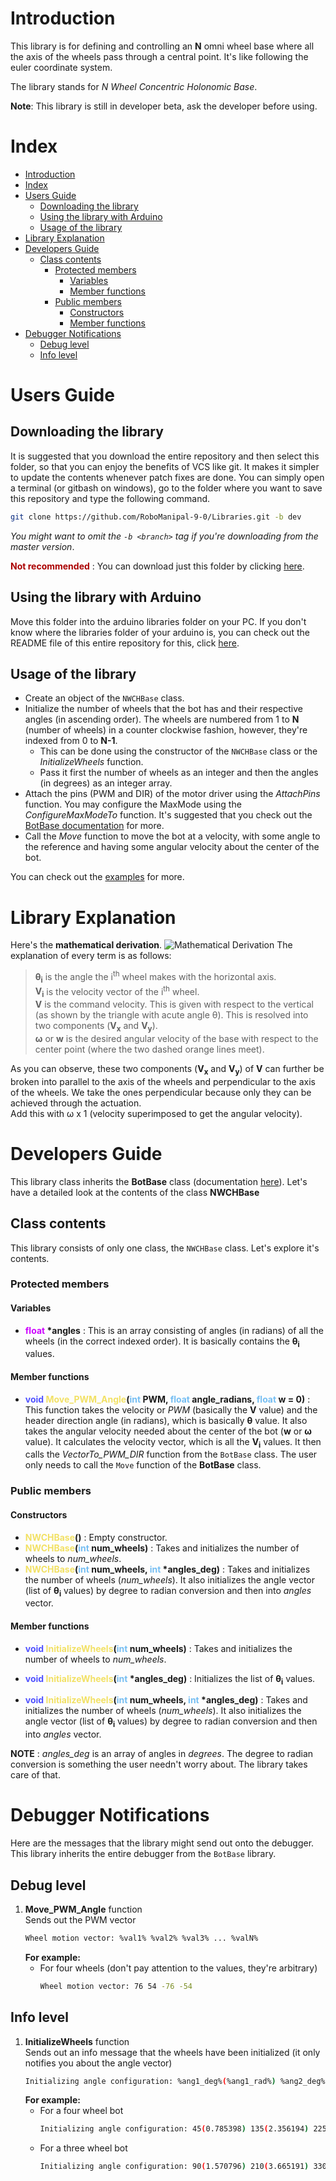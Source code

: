# Introduction
This library is for defining and controlling an **N** omni wheel base where all the axis of the wheels pass through a central point. It's like following the euler coordinate system.

The library stands for _N Wheel Concentric Holonomic Base_.

**Note**: This library is still in developer beta, ask the developer before using.
<!-- TODO: Add links to the user guide and developers guide in the same README documentation -->
# Index
- [Introduction](#introduction)
- [Index](#index)
- [Users Guide](#users-guide)
    - [Downloading the library](#downloading-the-library)
    - [Using the library with Arduino](#using-the-library-with-arduino)
    - [Usage of the library](#usage-of-the-library)
- [Library Explanation](#library-explanation)
- [Developers Guide](#developers-guide)
    - [Class contents](#class-contents)
        - [Protected members](#protected-members)
            - [Variables](#variables)
            - [Member functions](#member-functions)
        - [Public members](#public-members)
            - [Constructors](#constructors)
            - [Member functions](#member-functions)
- [Debugger Notifications](#debugger-notifications)
    - [Debug level](#debug-level)
    - [Info level](#info-level)

# Users Guide
## Downloading the library
It is suggested that you download the entire repository and then select this folder, so that you can enjoy the benefits of VCS like git. It makes it simpler to update the contents whenever patch fixes are done. You can simply open a terminal (or gitbash on windows), go to the folder where you want to save this repository and type the following command.
```bash
git clone https://github.com/RoboManipal-9-0/Libraries.git -b dev
```
_You might want to omit the `-b <branch>` tag if you're downloading from the master version_.
<!-- TODO: Add folder download link -->
**<font color="#AA0000">Not recommended</font>** : You can download just this folder by clicking [here]().

## Using the library with Arduino
Move this folder into the arduino libraries folder on your PC. If you don't know where the libraries folder of your arduino is, you can check out the README file of this entire repository for this, click [here](../README.md).<br>
<!-- TODO: Add links to the BotBase documentation -->
## Usage of the library
- Create an object of the `NWCHBase` class.
- Initialize the number of wheels that the bot has and their respective angles (in ascending order). The wheels are numbered from 1 to **N** (number of wheels) in a counter clockwise fashion, however, they're indexed from 0 to **N-1**.
    - This can be done using the constructor of the `NWCHBase` class or the _InitializeWheels_ function.
    - Pass it first the number of wheels as an integer and then the angles (in degrees) as an integer array.
- Attach the pins (PWM and DIR) of the motor driver using the _AttachPins_ function. You may configure the MaxMode using the _ConfigureMaxModeTo_ function. It's suggested that you check out the [BotBase documentation](./../BotBase/) for more.
- Call the _Move_ function to move the bot at a velocity, with some angle to the reference and having some angular velocity about the center of the bot.
<!-- TODO: Add links to the examples -->
You can check out the [examples]() for more.

# Library Explanation
Here's the **mathematical derivation**.
![Mathematical Derivation](./../.DATA/Images/NWCHBase_derivation.jpg)
The explanation of every term is as follows:
> **θ<sub>i</sub>** is the angle the i<sup>th</sup> wheel makes with the horizontal axis.<br>
> **V<sub>i</sub>** is the velocity vector of the i<sup>th</sup> wheel.<br>
> **V** is the command velocity. This is given with respect to the vertical (as shown by the triangle with acute angle θ). This is resolved into two components (**V<sub>x</sub>** and **V<sub>y</sub>**).<br>
> **ω** or **w** is the desired angular velocity of the base with respect to the center point (where the two dashed orange lines meet).

As you can observe, these two components (**V<sub>x</sub>** and **V<sub>y</sub>**) of **V** can further be broken into parallel to the axis of the wheels and perpendicular to the axis of the wheels. We take the ones perpendicular because only they can be achieved through the actuation.<br>
Add this with ω x 1 (velocity superimposed to get the angular velocity).

# Developers Guide
<!-- TODO: Add links -->
This library class inherits the **BotBase** class (documentation [here]()). Let's have a detailed look at the contents of the class **NWCHBase**

## Class contents
This library consists of only one class, the `NWCHBase` class. Let's explore it's contents.

### Protected members

#### Variables
- **<font color="#CD00FF">float</font> \*angles** : This is an array consisting of angles (in radians) of all the wheels (in the correct indexed order). It is basically contains the **θ<sub>i</sub>** values.

#### Member functions
- **<font color="#5052FF">void</font> <font color="#f2e165">Move_PWM_Angle</font>(<font color="#76bef2">int</font> PWM, <font color="#76bef2">float</font> angle_radians, <font color="#76bef2">float</font> w = 0)** : This function takes the velocity or _PWM_ (basically the **V** value) and the header direction angle (in radians), which is basically **θ** value. It also takes the angular velocity needed about the center of the bot (**w** or **ω** value). It calculates the velocity vector, which is all the **V<sub>i</sub>** values. It then calls the *VectorTo_PWM_DIR* function from the `BotBase` class. The user only needs to call the `Move` function of the **BotBase** class.

### Public members
#### Constructors
- **<font color="#f2e165">NWCHBase</font>()** : Empty constructor.
- **<font color="#f2e165">NWCHBase</font>(<font color="#76bef2">int</font> num_wheels)** : Takes and initializes the number of wheels to *num_wheels*.
- **<font color="#f2e165">NWCHBase</font>(<font color="#76bef2">int</font> num_wheels, <font color="#76bef2">int</font> \*angles_deg)** : Takes and initializes the number of wheels (*num_wheels*). It also initializes the angle vector (list of **θ<sub>i</sub>** values) by degree to radian conversion and then into _angles_ vector.

#### Member functions
- **<font color="#5052FF">void</font> <font color="#f2e165">InitializeWheels</font>(<font color="#76bef2">int</font> num_wheels)** : Takes and initializes the number of wheels to *num_wheels*.

- **<font color="#5052FF">void</font> <font color="#f2e165">InitializeWheels</font>(<font color="#76bef2">int</font> \*angles_deg)** : Initializes the list of **θ<sub>i</sub>** values.

- **<font color="#5052FF">void</font> <font color="#f2e165">InitializeWheels</font>(<font color="#76bef2">int</font> num_wheels, <font color="#76bef2">int</font> \*angles_deg)** : Takes and initializes the number of wheels (*num_wheels*). It also initializes the angle vector (list of **θ<sub>i</sub>** values) by degree to radian conversion and then into _angles_ vector.

**NOTE** : *angles_deg* is an array of angles in *degrees*. The degree to radian conversion is something the user needn't worry about. The library takes care of that.

# Debugger Notifications
Here are the messages that the library might send out onto the debugger. This library inherits the entire debugger from the `BotBase` library.

## Debug level
1. **Move_PWM_Angle** function<br>
Sends out the PWM vector
    ```bash
    Wheel motion vector: %val1% %val2% %val3% ... %valN%
    ```
    **For example:** <br>
    - For four wheels (don't pay attention to the values, they're arbitrary)
        ```bash
        Wheel motion vector: 76 54 -76 -54
        ```

## Info level
1. **InitializeWheels** function<br>
    Sends out an info message that the wheels have been initialized (it only notifies you about the angle vector)
    ```bash
    Initializing angle configuration: %ang1_deg%(%ang1_rad%) %ang2_deg%(%ang2_rad%) ... %angN_deg%(%angN_rad%)
    ```
    **For example:**<br>
    - For a four wheel bot
        ```bash
        Initializing angle configuration: 45(0.785398) 135(2.356194) 225(3.926990) 315(5.497787)
        ```
    - For a three wheel bot
        ```bash
        Initializing angle configuration: 90(1.570796) 210(3.665191) 330(5.759586)
        ```
